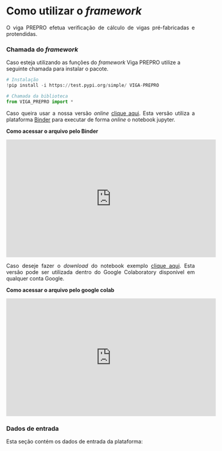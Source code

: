 <h1>Como utilizar o <i>framework</i></h1>

<p align="justify">O viga PREPRO efetua verificação de cálculo de vigas pré-fabricadas e protendidas.</p>


<h3>Chamada do <i>framework</i></h3>

Caso esteja utilizando as funções do _framework_ Viga PREPRO utilize a seguinte chamada para instalar o pacote.

```python
# Instalação
!pip install -i https://test.pypi.org/simple/ VIGA-PREPRO

# Chamada da biblioteca
from VIGA_PREPRO import *
```

<p align="justify">Caso queira usar a nossa versão <i>online</i> <a href="https://nbviewer.jupyter.org/github/wmpjrufg/VIGA-PREPRO/blob/gh-pages/VIGA_PREPRO.ipynb" target="_blank">clique aqui</a>. Esta versão utiliza a plataforma <a href="https://mybinder.org" target="_blank">Binder</a> para executar de forma <i>online</i> o notebook jupyter.</p>

**Como acessar o arquivo pelo Binder**  
  
<iframe width="560" height="315" src="https://www.youtube.com/embed/BSibv7Upsb4?start=150" title="YouTube video player" frameborder="0" allow="accelerometer; autoplay; clipboard-write; encrypted-media; gyroscope; picture-in-picture" allowfullscreen></iframe>
  
<p align="justify">Caso deseje fazer o <i>download</i> do notebook exemplo <a href="https://github.com/wmpjrufg/VIGA-PREPRO/blob/gh-pages/VIGA_PREPRO.ipynb" target="_blank">clique aqui</a>. Esta versão pode ser utilizada dentro do Google Colaboratory disponível em qualquer conta Google.<br></p>
  
**Como acessar o arquivo pelo google colab**   
  
<iframe width="560" height="315" src="https://www.youtube.com/embed/TkTHSptLqK0" title="YouTube video player" frameborder="0" allow="accelerometer; autoplay; clipboard-write; encrypted-media; gyroscope; picture-in-picture" allowfullscreen></iframe>
  
<h3>Dados de entrada</h3>

<p align="justify">Esta seção contém os dados de entrada da plataforma:</p>

